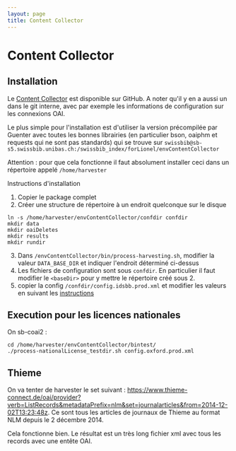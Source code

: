 ```yaml
---
layout: page
title: Content Collector
---
```


# Content Collector

## Installation

Le [Content Collector](https://github.com/swissbib/contentCollector) est disponible sur GitHub. A noter qu'il y en a aussi un dans le git interne, avec par exemple les informations de configuration sur les connexions OAI.

Le plus simple pour l'installation est d'utiliser la version précompilée par Guenter avec toutes les bonnes librairies (en particulier bson, oaiphm et requests qui ne sont pas standards) qui se trouve sur `swissbib@sb-s5.swissbib.unibas.ch:/swissbib_index/forLionel/envContentCollector`

Attention : pour que cela fonctionne il faut absolument installer ceci dans un répertoire appelé `/home/harvester`

Instructions d'installation

1. Copier le package complet
2. Créer une structure de répertoire à un endroit quelconque sur le disque

```
ln -s /home/harvester/envContentCollector/confdir confdir
mkdir data
mkdir oaiDeletes
mkdir results
mkdir rundir
```

3. Dans `/envContentCollector/bin/process-harvesting.sh`, modifier la valeur `DATA_BASE_DIR` et indiquer l'endroit déterminé ci-dessus
4. Les fichiers de configuration sont sous `confdir`. En particulier il faut modifier le `<baseDir>` pour y mettre le répertoire créé sous 2.
5. copier la config `/confdir/config.idsbb.prod.xml` et modifier les valeurs en suivant les [instructions](http://www.swissbib.org/wiki/index.php?title=Members:HarvestingInfrastructure#Elementnamen_.2F_Tags)


## Execution pour les licences nationales

On sb-coai2 :

```
cd /home/harvester/envContentCollector/bintest/
./process-nationalLicense_testdir.sh config.oxford.prod.xml
```


## Thieme

On va tenter de harvester le set suivant :
<https://www.thieme-connect.de/oai/provider?verb=ListRecords&metadataPrefix=nlm&set=journalarticles&from=2014-12-02T13:23:48z>. Ce sont tous les articles de journaux de Thieme au format NLM depuis le 2 décembre 2014.

Cela fonctionne bien. Le résultat est un très long fichier xml avec tous les records avec une entête OAI.
